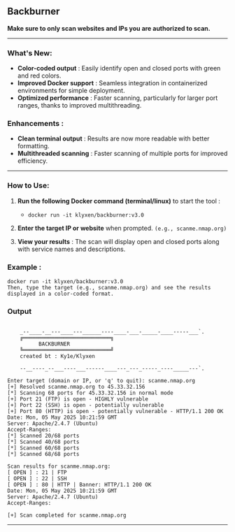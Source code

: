 ## Backburner

**Make sure to only scan websites and IPs you are authorized to scan.**
___

### What's New:
- **Color-coded output** : Easily identify open and closed ports with green and red colors.
- **Improved Docker support** : Seamless integration in containerized environments for simple deployment.
- **Optimized performance** : Faster scanning, particularly for larger port ranges, thanks to improved multithreading.

### Enhancements :
- **Clean terminal output** : Results are now more readable with better formatting.
- **Multithreaded scanning** : Faster scanning of multiple ports for improved efficiency.

___
### How to Use:
1. **Run the following Docker command (terminal/linux)** to start the tool :
   - `docker run -it klyxen/backburner:v3.0` 
   
2. **Enter the target IP or website** when prompted. `(e.g., scanme.nmap.org)`

3. **View your results** : The scan will display open and closed ports along with service names and descriptions.

### Example :
```
docker run -it klyxen/backburner:v3.0
Then, type the target (e.g., scanme.nmap.org) and see the results displayed in a color-coded format.
```
### Output
```

    _--____-__---____---______----____-___-_____-____-----___`.
    ╔════════════════════════════╗
          BACKBURNER
    ╚════════════════════════════╝
    created bt : Ky1e/Klyxen

    --__----_--___----___------____---_---_-----_----_____---`.

Enter target (domain or IP, or 'q' to quit): scanme.nmap.org
[+] Resolved scanme.nmap.org to 45.33.32.156
[*] Scanning 68 ports for 45.33.32.156 in normal mode
[+] Port 21 (FTP) is open - HIGHLY vulnerable
[+] Port 22 (SSH) is open - potentially vulnerable
[+] Port 80 (HTTP) is open - potentially vulnerable - HTTP/1.1 200 OK
Date: Mon, 05 May 2025 10:21:59 GMT
Server: Apache/2.4.7 (Ubuntu)
Accept-Ranges:
[*] Scanned 20/68 ports
[*] Scanned 40/68 ports
[*] Scanned 60/68 ports
[*] Scanned 68/68 ports

Scan results for scanme.nmap.org:
[ OPEN ] : 21 | FTP
[ OPEN ] : 22 | SSH
[ OPEN ] : 80 | HTTP | Banner: HTTP/1.1 200 OK
Date: Mon, 05 May 2025 10:21:59 GMT
Server: Apache/2.4.7 (Ubuntu)
Accept-Ranges:

[+] Scan completed for scanme.nmap.org
```
___
